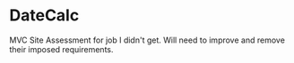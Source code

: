 # DateCalc
MVC Site Assessment for job I didn't get. Will need to improve and remove their imposed requirements.
